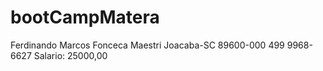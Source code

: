 # bootCampMatera

Ferdinando Marcos Fonceca Maestri
Joacaba-SC
89600-000
499 9968-6627
Salario: 25000,00
